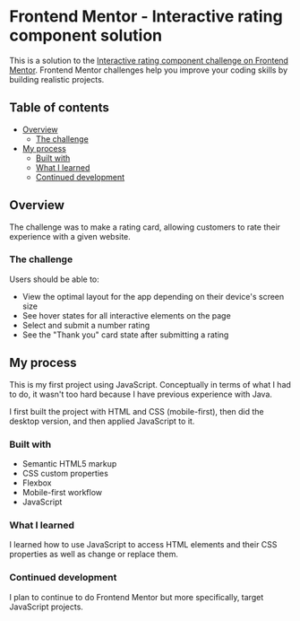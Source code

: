 # Frontend Mentor - Interactive rating component solution

This is a solution to the [Interactive rating component challenge on Frontend Mentor](https://www.frontendmentor.io/challenges/interactive-rating-component-koxpeBUmI). Frontend Mentor challenges help you improve your coding skills by building realistic projects. 

## Table of contents

- [Overview](#overview)
  - [The challenge](#the-challenge)
- [My process](#my-process)
  - [Built with](#built-with)
  - [What I learned](#what-i-learned)
  - [Continued development](#continued-development)

## Overview

The challenge was to make a rating card, allowing customers to rate their experience with a given website.

### The challenge

Users should be able to:

- View the optimal layout for the app depending on their device's screen size
- See hover states for all interactive elements on the page
- Select and submit a number rating
- See the "Thank you" card state after submitting a rating

## My process

This is my first project using JavaScript. Conceptually in terms of what I had to do, it wasn't too hard because I have previous experience with Java. 

I first built the project with HTML and CSS (mobile-first), then did the desktop version, and then applied JavaScript to it.

### Built with

- Semantic HTML5 markup
- CSS custom properties
- Flexbox
- Mobile-first workflow
- JavaScript

### What I learned

I learned how to use JavaScript to access HTML elements and their CSS properties as well as change or replace them.

### Continued development

I plan to continue to do Frontend Mentor but more specifically, target JavaScript projects. 
